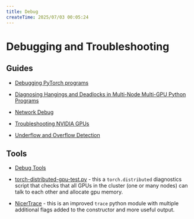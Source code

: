 ```yaml
---
title: Debug
createTime: 2025/07/03 00:05:24
---
```

# Debugging and Troubleshooting


## Guides

- [Debugging PyTorch programs](./pytorch.md)

- [Diagnosing Hangings and Deadlocks in Multi-Node Multi-GPU Python Programs](./torch-distributed-hanging-solutions.md)

- [Network Debug](../network/debug/)

- [Troubleshooting NVIDIA GPUs](../compute/accelerator/nvidia/debug.md)

- [Underflow and Overflow Detection](./underflow_overflow.md)



## Tools

- [Debug Tools](./tools.md)

- [torch-distributed-gpu-test.py](./torch-distributed-gpu-test.py) - this a `torch.distributed` diagnostics
  script that checks that all GPUs in the cluster (one or many nodes) can talk to each other and allocate gpu memory.

- [NicerTrace](./NicerTrace.py) - this is an improved `trace` python module with multiple additional flags added to the constructor and more useful output.
